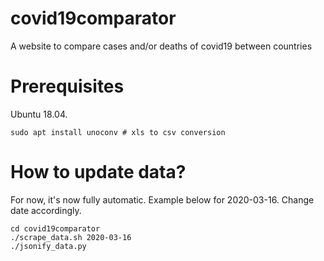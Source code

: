 # covid19comparator

A website to compare cases and/or deaths of covid19 between countries

# Prerequisites

Ubuntu 18.04.

```
sudo apt install unoconv # xls to csv conversion
```

# How to update data?

For now, it's now fully automatic. Example below for 2020-03-16. Change date accordingly.

```
cd covid19comparator
./scrape_data.sh 2020-03-16
./jsonify_data.py
```

